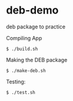 # deb-demo
deb package to practice 

Compiling App
```
$ ./build.sh
```

Making the DEB package
```
$ ./make-deb.sh
```

Testing:
```
$ ./test.sh
```
